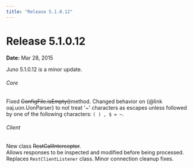 ```yaml
---
title: "Release 5.1.0.12"
---
```


# Release 5.1.0.12

**Date:** Mar 28, 2015

Juno 5.1.0.12 is a minor update.
###### Core		
Fixed ~~ConfigFile.isEmpty()~~method.
Changed behavior on \{@link oaj.uon.UonParser\} to not treat '~' characters as escapes
unless followed by one of the following characters:  `( ) , $ = ~`.
###### Client		
New class ~~RestCallInterceptor~~.  
Allows responses to be inspected and modified before being processed.  
Replaces `RestClientListener` class.
Minor connection cleanup fixes.